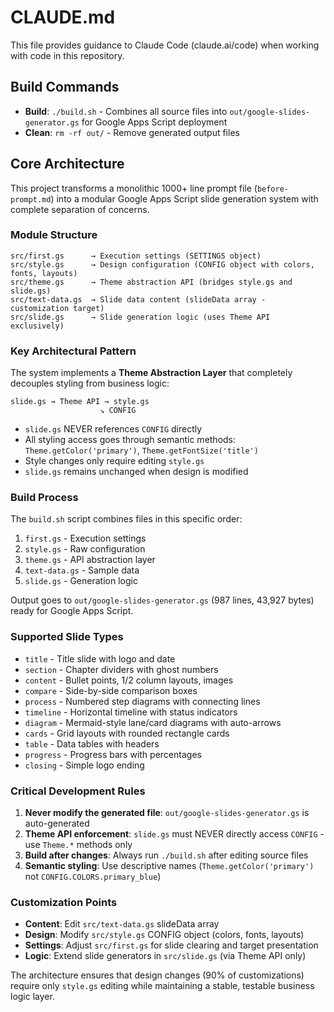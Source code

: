 # CLAUDE.md

This file provides guidance to Claude Code (claude.ai/code) when working with code in this repository.

## Build Commands

- **Build**: `./build.sh` - Combines all source files into `out/google-slides-generator.gs` for Google Apps Script deployment
- **Clean**: `rm -rf out/` - Remove generated output files

## Core Architecture

This project transforms a monolithic 1000+ line prompt file (`before-prompt.md`) into a modular Google Apps Script slide generation system with complete separation of concerns.

### Module Structure

```
src/first.gs      → Execution settings (SETTINGS object)
src/style.gs      → Design configuration (CONFIG object with colors, fonts, layouts)
src/theme.gs      → Theme abstraction API (bridges style.gs and slide.gs)
src/text-data.gs  → Slide data content (slideData array - customization target)
src/slide.gs      → Slide generation logic (uses Theme API exclusively)
```

### Key Architectural Pattern

The system implements a **Theme Abstraction Layer** that completely decouples styling from business logic:

```
slide.gs → Theme API → style.gs
                    ↘ CONFIG
```

- `slide.gs` NEVER references `CONFIG` directly
- All styling access goes through semantic methods: `Theme.getColor('primary')`, `Theme.getFontSize('title')`
- Style changes only require editing `style.gs`
- `slide.gs` remains unchanged when design is modified

### Build Process

The `build.sh` script combines files in this specific order:
1. `first.gs` - Execution settings
2. `style.gs` - Raw configuration 
3. `theme.gs` - API abstraction layer
4. `text-data.gs` - Sample data
5. `slide.gs` - Generation logic

Output goes to `out/google-slides-generator.gs` (987 lines, 43,927 bytes) ready for Google Apps Script.

### Supported Slide Types

- `title` - Title slide with logo and date
- `section` - Chapter dividers with ghost numbers
- `content` - Bullet points, 1/2 column layouts, images
- `compare` - Side-by-side comparison boxes
- `process` - Numbered step diagrams with connecting lines
- `timeline` - Horizontal timeline with status indicators
- `diagram` - Mermaid-style lane/card diagrams with auto-arrows
- `cards` - Grid layouts with rounded rectangle cards
- `table` - Data tables with headers
- `progress` - Progress bars with percentages
- `closing` - Simple logo ending

### Critical Development Rules

1. **Never modify the generated file**: `out/google-slides-generator.gs` is auto-generated
2. **Theme API enforcement**: `slide.gs` must NEVER directly access `CONFIG` - use `Theme.*` methods only
3. **Build after changes**: Always run `./build.sh` after editing source files
4. **Semantic styling**: Use descriptive names (`Theme.getColor('primary')` not `CONFIG.COLORS.primary_blue`)

### Customization Points

- **Content**: Edit `src/text-data.gs` slideData array
- **Design**: Modify `src/style.gs` CONFIG object (colors, fonts, layouts)  
- **Settings**: Adjust `src/first.gs` for slide clearing and target presentation
- **Logic**: Extend slide generators in `src/slide.gs` (via Theme API only)

The architecture ensures that design changes (90% of customizations) require only `style.gs` editing while maintaining a stable, testable business logic layer.